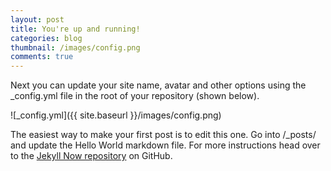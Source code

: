 ```yaml
---
layout: post
title: You're up and running!
categories: blog
thumbnail: /images/config.png
comments: true
---
```


Next you can update your site name, avatar and other options using the _config.yml file in the root of your repository (shown below).

<!--more-->

![_config.yml]({{ site.baseurl }}/images/config.png)

The easiest way to make your first post is to edit this one. Go into /_posts/ and update the Hello World markdown file. For more instructions head over to the [Jekyll Now repository](https://github.com/barryclark/jekyll-now) on GitHub.